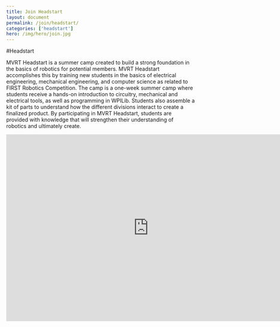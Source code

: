 ```yaml
---
title: Join Headstart
layout: document
permalink: /join/headstart/
categories: ['headstart']
hero: /img/hero/join.jpg
---
```


#Headstart 

MVRT Headstart is a summer camp created to build a strong foundation in the basics of robotics for potential members. MVRT Headstart accomplishes this by training new students in the basics of electrical engineering, mechanical engineering, and computer science as related to FIRST Robotics Competition. The camp is a one-week summer camp where students receive a hands-on introduction to circuitry, mechanical and electrical tools, as well as programming in WPILib. Students also assemble a kit of parts to understand how the different divisions interact to create a finalized product. By participating in MVRT Headstart, students are provided with knowledge that will strengthen their understanding of robotics and ultimately create.

<iframe src="https://docs.google.com/forms/d/e/1FAIpQLSe6UrouitCQKF2_dukYqv_oIQ6_M7DvYsoMgjHIbya_RdjzAA/viewform?embedded=true" width="760" height="500" frameborder="0" marginheight="0" marginwidth="0">Loading...</iframe>

